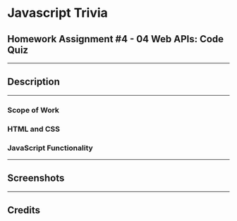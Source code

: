 # Javascript Trivia
## Homework Assignment #4 - 04 Web APIs: Code Quiz

---

## Description
---
### Scope of Work
### HTML and CSS
<!-- For simplicity and efficancy, BootStrap was choosen for the design elements.  -->
### JavaScript Functionality
---
## Screenshots
---
## Credits

<!-- JS Logo - https://www.vhv.rs/somore/javascript-logo -->

<!-- better responsive typograpgy https://css-tricks.com/fun-viewport-units/ -->

<!-- security differences between innerHTML and textContent https://stackoverflow.com/questions/48517469/security-innerhtml-vs-textcontent-with-api -->

<!-- pad time with leading 0's https://stackoverflow.com/questions/8089875/show-a-leading-zero-if-a-number-is-less-than-10

https://developer.mozilla.org/en-US/docs/Web/JavaScript/Reference/Global_Objects/String/padStart 

https://stackoverflow.com/questions/52118323/show-countdown-timer-in-hhmmss-instead-of-hms-in-javascript?noredirect=1&lq=1

https://scotch.io/tutorials/formattings-string-with-javascript-padstart-and-padend-->

<!-- getting multiple vlaues to local storage
https://stackoverflow.com/questions/40843773/localstorage-keeps-overwriting-my-data -->
